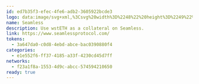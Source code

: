 ```yaml
---
id: ed7b35f3-efec-4fe6-adb2-3605922bcde3
logo: data:image/svg+xml,%3Csvg%20width%3D%2248%22%20height%3D%2249%22%20viewBox%3D%220%200%2048%2049%22%20fill%3D%22none%22%20xmlns%3D%22http%3A%2F%2Fwww.w3.org%2F2000%2Fsvg%22%3E%0A%3Cpath%20d%3D%22M24%2048.6631C37.2548%2048.6631%2048%2037.9179%2048%2024.6631C48%2011.4083%2037.2548%200.663086%2024%200.663086C10.7452%200.663086%200%2011.4083%200%2024.6631C0%2037.9179%2010.7452%2048.6631%2024%2048.6631Z%22%20fill%3D%22white%22%2F%3E%0A%3Cpath%20fill-rule%3D%22evenodd%22%20clip-rule%3D%22evenodd%22%20d%3D%22M48%2024.7247C48%2037.9795%2037.2548%2048.7247%2024%2048.7247C10.7452%2048.7247%200%2037.9795%200%2024.7247C0%2011.4698%2010.7452%200.72467%2024%200.72467C37.2548%200.72467%2048%2011.4698%2048%2024.7247ZM22.6363%2015.9974C21.2808%2015.9974%2020.1818%2017.0964%2020.1818%2018.452C20.1818%2019.8077%2021.2808%2020.9065%2022.6363%2020.9065V29.0884C16.7621%2029.0884%2012%2024.3263%2012%2018.452C12%2012.5777%2016.7621%207.81564%2022.6363%207.81564C28.5107%207.81564%2033.2728%2012.5777%2033.2728%2018.452H25.0909C25.0909%2017.0964%2023.992%2015.9974%2022.6363%2015.9974ZM27.8183%2031.5426C27.8183%2032.8982%2026.7193%2033.9972%2025.3637%2033.9972C24.0082%2033.9972%2022.9092%2032.8982%2022.9092%2031.5426H14.7274C14.7274%2037.417%2019.4894%2042.1789%2025.3637%2042.1789C31.238%2042.1789%2036.0001%2037.417%2036.0001%2031.5426C36.0001%2025.6684%2031.238%2020.9063%2025.3637%2020.9063V29.088C26.7193%2029.088%2027.8183%2030.187%2027.8183%2031.5426Z%22%20fill%3D%22url(%23paint0_radial_15113_6962)%22%2F%3E%0A%3Cdefs%3E%0A%3CradialGradient%20id%3D%22paint0_radial_15113_6962%22%20cx%3D%220%22%20cy%3D%220%22%20r%3D%221%22%20gradientUnits%3D%22userSpaceOnUse%22%20gradientTransform%3D%22translate(8.4%200.724673)%20rotate(71.7371)%20scale(63.1826)%22%3E%0A%3Cstop%20stop-color%3D%22%23FFBFFF%22%2F%3E%0A%3Cstop%20offset%3D%221%22%20stop-color%3D%22%234F68F7%22%2F%3E%0A%3C%2FradialGradient%3E%0A%3C%2Fdefs%3E%0A%3C%2Fsvg%3E%0A
name: Seamless
description: Use wstETH as a collateral on Seamless.
link: https://www.seamlessprotocol.com/
tokens:
  - 3a647da0-c0d8-4ebd-abce-bac0390880f4
categories:
  - e1e552f6-ff37-4185-a33f-4230cd45d7ff
networks:
  - f23a1f8a-1553-4d9c-abcc-574594210650
ready: true
---
```

